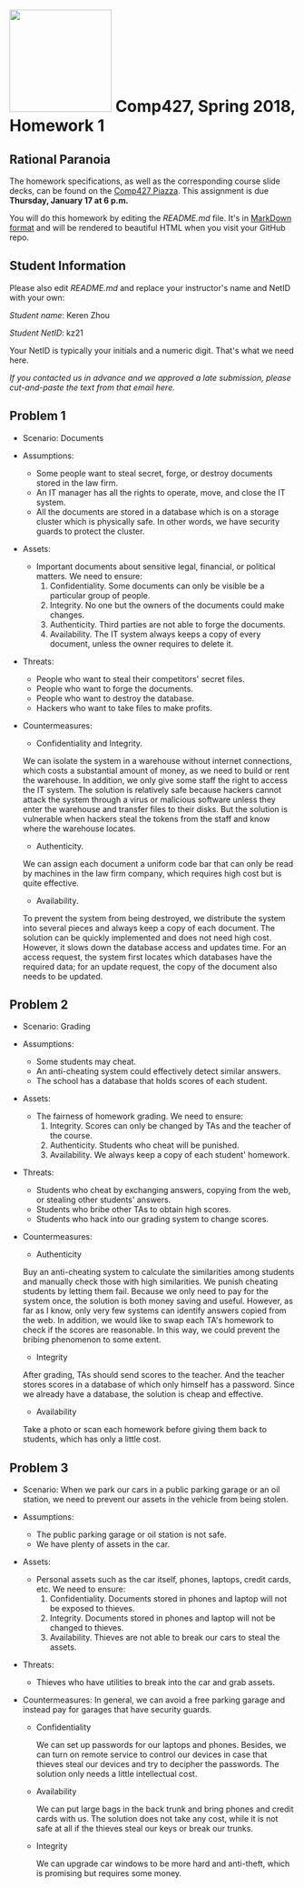 # <img src="http://www.rice.edu/_images/rice-logo.jpg" width=180> Comp427, Spring 2018, Homework 1
## Rational Paranoia
The homework specifications, as well as the corresponding course slide decks,
can be found on the [Comp427 Piazza](https://piazza.com/class/jqifhp864b37ju).
This assignment is due **Thursday, January 17 at 6 p.m.**

You will do this homework by editing the _README.md_ file. It's in
[MarkDown format](https://guides.github.com/features/mastering-markdown/)
and will be rendered to beautiful HTML when you visit your GitHub repo.

## Student Information
Please also edit _README.md_ and replace your instructor's name and NetID with your own:

_Student name_: Keren Zhou

_Student NetID_: kz21

Your NetID is typically your initials and a numeric digit. That's
what we need here.

_If you contacted us in advance and we approved a late submission,
please cut-and-paste the text from that email here._

## Problem 1
- Scenario: Documents
- Assumptions:
  - Some people want to steal secret, forge, or destroy documents stored in the law firm.
  - An IT manager has all the rights to operate, move, and close the IT system.
  - All the documents are stored in a database which is on a storage cluster which is physically safe. In other words, we have security guards to protect the cluster.
- Assets:
  - Important documents about sensitive legal, financial, or political matters. We need to ensure:
    1. Confidentiality. Some documents can only be visible be a particular group of people.
    2. Integrity. No one but the owners of the documents could make changes.
    3. Authenticity. Third parties are not able to forge the documents.
    4. Availability. The IT system always keeps a copy of every document, unless the owner requires to delete it.
  
- Threats:
  - People who want to steal their competitors' secret files.
  - People who want to forge the documents.
  - People who want to destroy the database.
  - Hackers who want to take files to make profits.
- Countermeasures:
  - Confidentiality and Integrity.
  
  We can isolate the system in a warehouse without internet connections, which costs a substantial amount of money, as we need to build or rent the warehouse. In addition, we only give some staff the right to access the IT system. The solution is relatively safe because hackers cannot attack the system through a virus or malicious software unless they enter the warehouse and transfer files to their disks. But the solution is vulnerable when hackers steal the tokens from the staff and know where the warehouse locates.
  
  - Authenticity.
  
  We can assign each document a uniform code bar that can only be read by machines in the law firm company, which requires high cost but is quite effective.
 
  - Availability. 
  
  To prevent the system from being destroyed, we distribute the system into several pieces and always keep a copy of each document. The solution can be quickly implemented and does not need high cost. However, it slows down the database access and updates time. For an access request, the system first locates which databases have the required data; for an update request, the copy of the document also needs to be updated.
  
## Problem 2
- Scenario: Grading
- Assumptions:
  - Some students may cheat.
  - An anti-cheating system could effectively detect similar answers.
  - The school has a database that holds scores of each student.
- Assets:
  - The fairness of homework grading. We need to ensure:
    1. Integrity. Scores can only be changed by TAs and the teacher of the course.
    2. Authenticity. Students who cheat will be punished.
    3. Availability. We always keep a copy of each student' homework.
    
- Threats:
  - Students who cheat by exchanging answers, copying from the web, or stealing other students' answers.
  - Students who bribe other TAs to obtain high scores.
  - Students who hack into our grading system to change scores.
  
- Countermeasures:
  - Authenticity
  
  Buy an anti-cheating system to calculate the similarities among students and manually check those with high similarities. We punish cheating students by letting them fail. Because we only need to pay for the system once, the solution is both money saving and useful. However, as far as I know, only very few systems can identify answers copied from the web. In addition, we would like to swap each TA's homework to check if the scores are reasonable. In this way, we could prevent the bribing phenomenon to some extent.

  - Integrity
  
  After grading, TAs should send scores to the teacher. And the teacher stores scores in a database of which only himself has a password. Since we already have a database, the solution is cheap and effective.
  
  - Availability
  
  Take a photo or scan each homework before giving them back to students, which has only a little cost.

## Problem 3
- Scenario: When we park our cars in a public parking garage or an oil station, we need to prevent our assets in the vehicle from being stolen.
- Assumptions:
  - The public parking garage or oil station is not safe.
  - We have plenty of assets in the car.
- Assets:
  - Personal assets such as the car itself, phones, laptops, credit cards, etc. We need to ensure:
    1. Confidentiality. Documents stored in phones and laptop will not be exposed to thieves.
    2. Integrity. Documents stored in phones and laptop will not be changed to thieves.
    3. Availability. Thieves are not able to break our cars to steal the assets.
    
- Threats:
  - Thieves who have utilities to break into the car and grab assets.
  
- Countermeasures:
  In general, we can avoid a free parking garage and instead pay for garages that have security guards. 
  
  - Confidentiality
  
    We can set up passwords for our laptops and phones. Besides, we can turn on remote service to control our devices in case that thieves steal our devices and try to decipher the passwords. The solution only needs a little intellectual cost.
    
  - Availability
  
    We can put large bags in the back trunk and bring phones and credit cards with us. The solution does not take any cost, while it is not safe at all if the thieves steal our keys or break our trunks.
    
  - Integrity
  
    We can upgrade car windows to be more hard and anti-theft, which is promising but requires some money.
